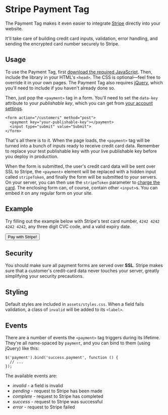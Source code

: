 # Stripe Payment Tag

The Payment Tag makes it even easier to integrate [Stripe](http://stripe.com) directly into your website.

It'll take care of building credit card inputs, validation, error handling, and sending the encrypted card number securely to Stripe.

## Usage

To use the Payment Tag, first <a href="https://s3.amazonaws.com/payment-tag/v1.0.1.zip">download the required JavaScript</a>. Then, include the library in your HTML's `<head>`. The CSS is optional&mdash;feel free to override it in your own pages. The Payment Tag also requires <a href="http://jquery.com/">jQuery</a>, which you'll need to include if you haven't already done so.

Then, just pop the `<payment>` tag in a form. You'll need to set the `data-key` attribute to your <em>publishable key</em>, which you can get from <a href="https://manage.stripe.com/#account/apikeys">your account settings</a>.

    <form action="/customers" method="post">
      <payment key="your-publishable-key"></payment>
      <input type="submit" value="Submit">
    </form>

That's all there is to it. When the page loads, the `<payment>` tag will be turned into a bunch of inputs ready to receive credit card data. Remember to replace your test publishable key with your live publishable key before you deploy in production.

When the form is submitted, the user's credit card data will be sent over SSL to Stripe, the `<payment>` element will be replaced with a hidden input called `stripeToken`, and finally the form will be submitted to your servers. On your server, you can then use the `stripeToken` parameter to <a href="https://stripe.com/docs/tutorials/charges">charge the card</a>.
The enclosing form can, of course, contain other `<input>`s. You can embed it on any regular form on your site.

## Example

Try filling out the example below with Stripe's test card number, `4242 4242 4242 4242`, any three digit CVC code, and a valid expiry date.

<form class="payment-tag-example" novalidate>
  <payment key="W1xyC0XilnJTkz52noGj1Hh0ftbg5jYO"></payment>

  <button type="submit" class="button blue medium"><span>Pay with Stripe!</span></button>
</form>

## Security

You should make sure all payment forms are served over **SSL**. Stripe makes sure that a customer's credit-card data never touches your server, greatly simplifying your security precautions.

## Styling

Default styles are included in `assets/styles.css`. When a field fails validation, a class of `invalid` will be added to its `<label>`.

## Events

There are a number of events the `<payment>` tag triggers during its lifetime. They're all name-spaced by `payment`, and you can bind to them (using jQuery) like this:

    $('payment').bind('success.payment', function () {
      // ...
    });

The available events are:

* *invalid* - a field is invalid
* *pending* - request to Stripe has been made
* *complete* - request to Stripe has completed
* *success* - request to Stripe was successful
* *error* - request to Stripe failed